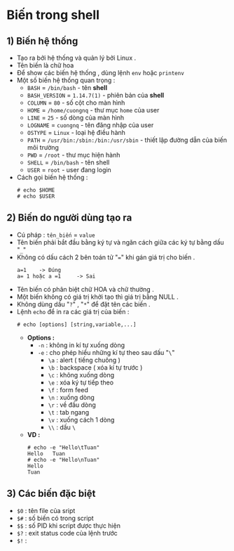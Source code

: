 # Biến trong shell
## **1) Biến hệ thống**
- Tạo ra bởi hệ thống và quản lý bởi Linux .
- Tên biến là chữ hoa
- Để show các biến hệ thống , dùng lệnh `env` hoặc `printenv`
- Một số biến hệ thống quan trọng :
    - `BASH` = `/bin/bash` - tên **shell**
    - `BASH_VERSION` = `1.14.7(1)` - phiên bản của **shell**
    - `COLUMN` = `80` - số cột cho màn hình
    - `HOME` = `/home/cuongnq` - thư mục `home` của user
    - `LINE` = `25` - số dòng của màn hình
    - `LOGNAME` = `cuongnq` - tên đăng nhập của user
    - `OSTYPE` = `Linux` - loại hệ điều hành
    - `PATH` = `/usr/bin:/sbin:/bin:/usr/sbin` - thiết lập đường dẫn của biến môi trường
    - `PWD` = `/root` - thư mục hiện hành
    - `SHELL` = `/bin/bash` - tên shell
    - `USER` = `root` - user đang login
- Cách gọi biến hệ thống :
    ```
    # echo $HOME
    # echo $USER
    ```
## **2) Biến do người dùng tạo ra**
- Cú pháp : `tên_biến` = `value`
- Tên biến phải bắt đầu bằng ký tự và ngăn cách giữa các ký tự bằng dấu "`_`"
- Không có dấu cách 2 bên toán tử "`=`" khi gán giá trị cho biến .
    ```
    a=1    -> Đúng
    a= 1 hoặc a =1     -> Sai
    ```
- Tên biến có phân biệt chữ HOA và chữ thường .
- Một biến không có giá trị khởi tạo thì giá trị bằng NULL .
- Không dùng dấu "`?`" , "`*`" để đặt tên các biến .
- Lệnh `echo` để in ra các giá trị của biến :
    ```
    # echo [options] [string,variable,...]
    ```
    - **Options :**
        - `-n` : không in kí tự xuống dòng 
        - `-e` : cho phép hiểu những kí tự theo sau dấu "`\`"
            - `\a` : alert ( tiếng chuông )
            - `\b` : backspace ( xóa kí tự trước )
            - `\c` : không xuống dòng
            - `\e` : xóa ký tự tiếp theo
            - `\f` : form feed
            - `\n` : xuống dòng
            - `\r` : về đầu dòng
            - `\t` : tab ngang
            - `\v` : xuống cách 1 dòng
            - `\\` : dấu `\`
    - **VD :**
        ```
        # echo -e "Hello\tTuan"
        Hello   Tuan
        # echo -e "Hello\nTuan"
        Hello
        Tuan
        ```
## **3) Các biến đặc biệt**
- `$0` : tên file của sript
- `$#` : số biến có trong script
- `$$` : số PID khi script được thực hiện
- `$?` : exit status code của lệnh trước
- `$!` : 